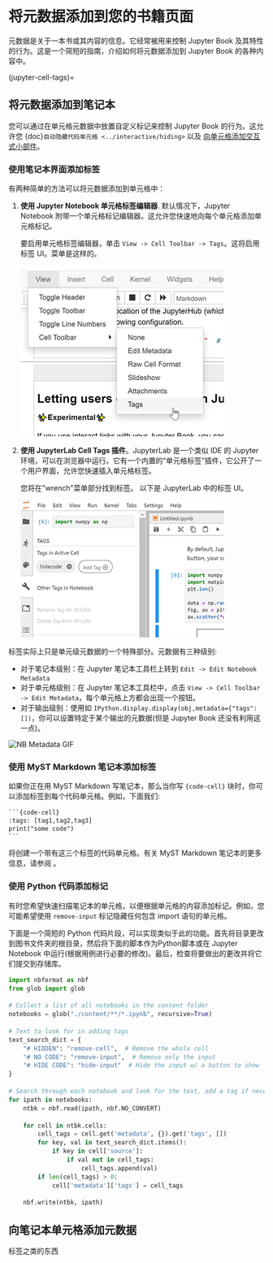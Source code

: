 # 将元数据添加到您的书籍页面

元数据是关于一本书或其内容的信息。它经常被用来控制 Jupyter Book 及其特性的行为。这是一个简短的指南，介绍如何将元数据添加到 Jupyter Book 的各种内容中。

(jupyter-cell-tags)=
## 将元数据添加到笔记本

您可以通过在单元格元数据中放置自定义标记来控制 Jupyter Book 的行为。这允许您 {doc}`自动隐藏代码单元格 <../interactive/hiding>` 以及 [向单元格添加交互式小部件](launch:thebe)。

### 使用笔记本界面添加标签

有两种简单的方法可以将元数据添加到单元格中：

1. **使用 Jupyter Notebook 单元格标签编辑器**. 默认情况下，Jupyter Notebook 附带一个单元格标记编辑器。这允许您快速地向每个单元格添加单元格标记。

   要启用单元格标签编辑器，单击 `View -> Cell Toolbar -> Tags`。这将启用标签 UI。菜单是这样的。

   ![tags_notebook](../images/tags_notebook.png)

2. **使用 JupyterLab Cell Tags 插件**。JupyterLab 是一个类似 IDE 的 Jupyter 环境，可以在浏览器中运行。它有一个内置的“单元格标签”插件，它公开了一个用户界面，允许您快速插入单元格标签。

   您将在"wrench"菜单部分找到标签。
   以下是 JupyterLab 中的标签 UI。

   ![tags_jupyterlab](../images/tags_jupyterlab.png)

标签实际上只是单元级元数据的一个特殊部分。元数据有三种级别:

* 对于笔记本级别：在 Jupyter 笔记本工具栏上转到 `Edit -> Edit Notebook Metadata`
* 对于单元格级别：在 Jupyter 笔记本工具栏中，点击 `View -> Cell Toolbar -> Edit Metadata`，每个单元格上方都会出现一个按钮。
* 对于输出级别：使用如 `IPython.display.display(obj,metadata={"tags": [])`，你可以设置特定于某个输出的元数据(但是 Jupyter Book 还没有利用这一点)。

![NB Metadata GIF](../images/metadata_edit.*)

### 使用 MyST Markdown 笔记本添加标签

如果你正在用 MyST Markdown 写笔记本，那么当你写 `{code-cell}` 块时，你可以添加标签到每个代码单元格。例如，下面我们:

````
```{code-cell}
:tags: [tag1,tag2,tag3]
print("some code")
```
````

将创建一个带有这三个标签的代码单元格。有关 MyST Markdown 笔记本的更多信息，请参阅 [](../file-types/myst-notebooks.md)。

### 使用 Python 代码添加标记

有时您希望快速扫描笔记本的单元格，以便根据单元格的内容添加标记。例如，您可能希望使用 `remove-input` 标记隐藏任何包含 import 语句的单元格。

下面是一个简短的 Python 代码片段，可以实现类似于此的功能。首先将目录更改到图书文件夹的根目录，然后将下面的脚本作为Python脚本或在 Jupyter Notebook 中运行(根据用例进行必要的修改)。最后，检查将要做出的更改并将它们提交到存储库。

```python
import nbformat as nbf
from glob import glob

# Collect a list of all notebooks in the content folder
notebooks = glob("./content/**/*.ipynb", recursive=True)

# Text to look for in adding tags
text_search_dict = {
    "# HIDDEN": "remove-cell",  # Remove the whole cell
    "# NO CODE": "remove-input",  # Remove only the input
    "# HIDE CODE": "hide-input"  # Hide the input w/ a button to show
}

# Search through each notebook and look for the text, add a tag if necessary
for ipath in notebooks:
    ntbk = nbf.read(ipath, nbf.NO_CONVERT)

    for cell in ntbk.cells:
        cell_tags = cell.get('metadata', {}).get('tags', [])
        for key, val in text_search_dict.items():
            if key in cell['source']:
                if val not in cell_tags:
                    cell_tags.append(val)
        if len(cell_tags) > 0:
            cell['metadata']['tags'] = cell_tags

    nbf.write(ntbk, ipath)
```

## 向笔记本单元格添加元数据

标签之类的东西
